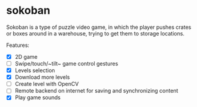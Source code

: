 # sokoban

Sokoban is a type of puzzle video game, in which the player pushes crates or boxes around in a warehouse, trying to get them to storage locations.

Features:

- [x] 2D game
- [ ] Swipe/touch/~tilt~ game control gestures
- [x] Levels selection
- [x] Download more levels
- [ ] Create level with OpenCV
- [ ] Remote backend on internet for saving and synchronizing content
- [x] Play game sounds

